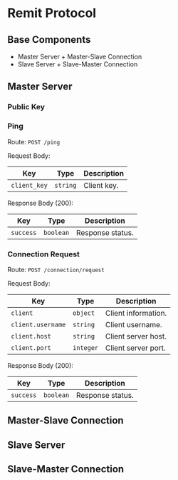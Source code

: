 # Remit Protocol

## Base Components

- Master Server + Master-Slave Connection
- Slave Server + Slave-Master Connection

## Master Server

### Public Key

### Ping

Route: `POST /ping`

Request Body:

| Key | Type | Description |
| --- | ---- | ----------- |
| `client_key` | `string` | Client key. |

Response Body (200):

| Key | Type | Description |
| --- | ---- | ----------- |
| `success` | `boolean` | Response status. |

### Connection Request

Route: `POST /connection/request`

Request Body:

| Key | Type | Description |
| --- | ---- | ----------- |
| `client` | `object` | Client information. |
| `client.username` | `string` | Client username. |
| `client.host` | `string` | Client server host. |
| `client.port` | `integer` | Client server port. |

Response Body (200):

| Key | Type | Description |
| --- | ---- | ----------- |
| `success` | `boolean` | Response status. |

## Master-Slave Connection

## Slave Server

## Slave-Master Connection
